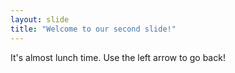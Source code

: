 ```yaml
---
layout: slide
title: "Welcome to our second slide!"
---
```

It's almost lunch time.
Use the left arrow to go back!
